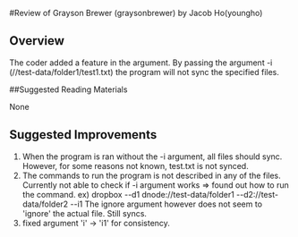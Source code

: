 #Review of Grayson Brewer (graysonbrewer) by Jacob Ho(youngho)

## Overview
The coder added a feature in the argument. 
By passing the argument -i <filename>(//test-data/folder1/test1.txt) the program will not sync the specified files.

##Suggested Reading Materials

None

## Suggested Improvements
1) When the program is ran without the -i argument, all files should sync. However, for some reasons not known, test.txt is not synced. 
2) The commands to run the program is not described in any of the files. Currently not able to check if -i argument works
=> found out how to run the command. 
	ex) dropbox --d1 dnode://test-data/folder1 --d2://test-data/folder2 --i1 <file path>
	The ignore argument however does not seem to 'ignore' the actual file. Still syncs. 
3) fixed argument 'i' -> 'i1' for consistency.
